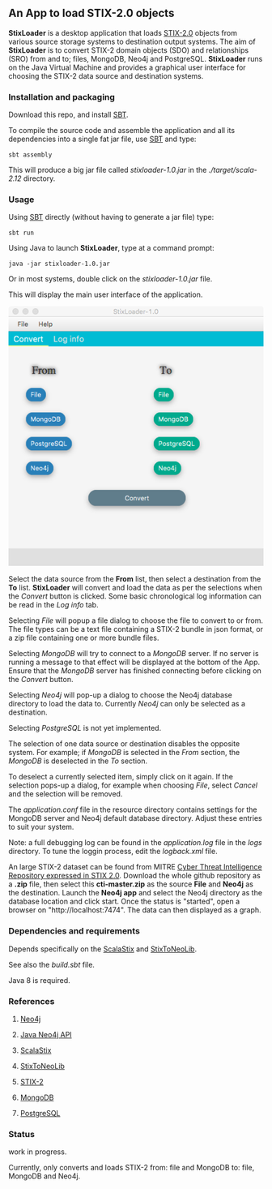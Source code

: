 ## An App to load STIX-2.0 objects

**StixLoader** is a desktop application that loads [STIX-2.0](https://oasis-open.github.io/cti-documentation/) 
objects from various source storage systems to destination output systems. The aim of **StixLoader** is to convert STIX-2
domain objects (SDO) and relationships (SRO) from and to; files, MongoDB, Neo4j and PostgreSQL. 
**StixLoader** runs on the Java Virtual Machine and provides a graphical user interface 
for choosing the STIX-2 data source and destination systems.
    
### Installation and packaging
Download this repo, and install [SBT](http://www.scala-sbt.org/). 

To compile the source code and assemble the application and all its dependencies into a single fat jar file, use [SBT](http://www.scala-sbt.org/) and type:

    sbt assembly

This will produce a big jar file called *stixloader-1.0.jar* in the *./target/scala-2.12* directory. 
    
### Usage

Using [SBT](http://www.scala-sbt.org/) directly (without having to generate a jar file) type:

    sbt run
 
Using Java to launch **StixLoader**, type at a command prompt:
 
    java -jar stixloader-1.0.jar

Or in most systems, double click on the *stixloader-1.0.jar* file.

This will display the main user interface of the application.

![Alt text](/stixloader.png?raw=true "StixLoader")

Select the data source from the **From** list, then select a destination from the **To** list.
**StixLoader** will convert and load the data as per the selections when the *Convert* button is clicked. 
Some basic chronological log information can be read in the *Log info* tab.

Selecting *File* will popup a file dialog to choose the file to convert to or from. The file types can be 
a text file containing a STIX-2 bundle in json format, or a zip file containing one or more bundle files. 

Selecting *MongoDB* will try to connect to a *MongoDB* server. If no server is running a message 
to that effect will be displayed at the bottom of the App. Ensure that the *MongoDB* server has 
 finished connecting before clicking on the *Convert* button.

Selecting *Neo4j* will pop-up a dialog to choose the Neo4j database directory to load the data to. 
Currently *Neo4j* can only be selected as a destination.  

Selecting *PostgreSQL* is not yet implemented. 

The selection of one data source or destination disables the opposite system. For example; 
if *MongoDB* is selected in the *From* section, the *MongoDB* is deselected in the *To* section.

To deselect a currently selected item, simply click on it again. If the selection pops-up a dialog, 
for example when choosing *File*, select *Cancel* and the selection will be removed.

The *application.conf* file in the resource directory contains settings for the MongoDB server 
and Neo4j default database directory. Adjust these entries to suit your system.

Note: a full debugging log can be found in the *application.log* file in the *logs* directory. 
To tune the loggin process, edit the *logback.xml* file.

An large STIX-2 dataset can be found from MITRE 
[Cyber Threat Intelligence Repository expressed in STIX 2.0](https://github.com/mitre/cti).
Download the whole github repository as a **.zip** file, then select this **cti-master.zip** 
as the source **File** and **Neo4j** as the destination. Launch the **Neo4j app** and select the Neo4j directory as the database location and click start. 
Once the status is "started", open a browser on "http://localhost:7474". The data can then displayed as a graph.

### Dependencies and requirements

Depends specifically on the [ScalaStix](https://github.com/workingDog/scalastix) and 
[StixToNeoLib](https://github.com/workingDog/StixToNeoLib).

See also the *build.sbt* file.

Java 8 is required.
                       
### References
 
1) [Neo4j](https://neo4j.com/)

2) [Java Neo4j API](https://neo4j.com/docs/java-reference/current/javadocs/)

3) [ScalaStix](https://github.com/workingDog/scalastix)

4) [StixToNeoLib](https://github.com/workingDog/StixToNeoLib)

5) [STIX-2](https://oasis-open.github.io/cti-documentation/)

6) [MongoDB](https://www.mongodb.com/)

7) [PostgreSQL](https://www.postgresql.org/)

### Status

work in progress.

Currently, only converts and loads STIX-2 from: file and MongoDB to: file, MongoDB and Neo4j.



